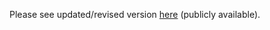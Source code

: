 Please see updated/revised version [here](http://www.google-melange.com/gsoc/proposal/review/google/gsoc2011/deshe/1001) (publicly available).